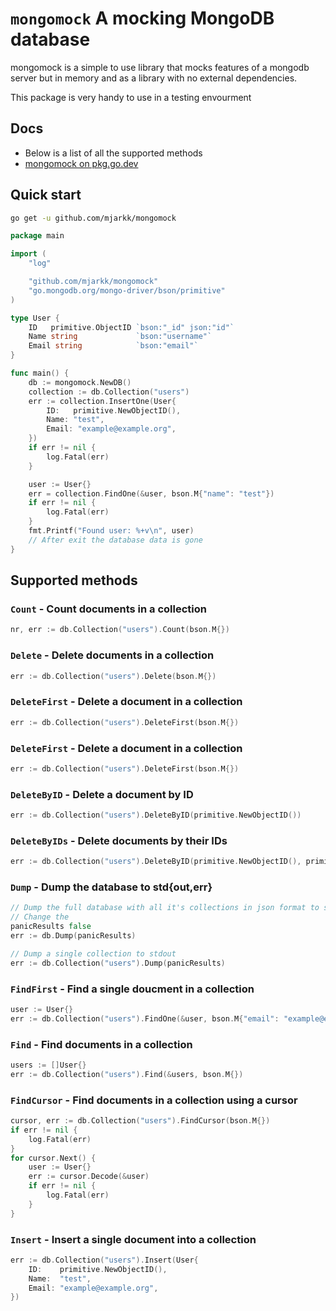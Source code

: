 # `mongomock` A mocking MongoDB database

mongomock is a simple to use library that mocks features of a mongodb server but in memory and as a library with no external dependencies.

This package is very handy to use in a testing envourment

## Docs

- Below is a list of all the supported methods
- [mongomock on pkg.go.dev](https://pkg.go.dev/github.com/mjarkk/mongomock)

## Quick start

```sh
go get -u github.com/mjarkk/mongomock
```

```go
package main

import (
    "log"

    "github.com/mjarkk/mongomock"
    "go.mongodb.org/mongo-driver/bson/primitive"
)

type User {
    ID   primitive.ObjectID `bson:"_id" json:"id"`
    Name string             `bson:"username"`
    Email string            `bson:"email"`
}

func main() {
    db := mongomock.NewDB()
    collection := db.Collection("users")
    err := collection.InsertOne(User{
        ID:   primitive.NewObjectID(),
        Name: "test",
        Email: "example@example.org",
    })
    if err != nil {
        log.Fatal(err)
    }

    user := User{}
    err = collection.FindOne(&user, bson.M{"name": "test"})
    if err != nil {
        log.Fatal(err)
    }
    fmt.Printf("Found user: %+v\n", user)
    // After exit the database data is gone
}
```

## Supported methods

### `Count` - Count documents in a collection

```go
nr, err := db.Collection("users").Count(bson.M{})
```

### `Delete` - Delete documents in a collection

```go
err := db.Collection("users").Delete(bson.M{})
```

### `DeleteFirst` - Delete a document in a collection

```go
err := db.Collection("users").DeleteFirst(bson.M{})
```

### `DeleteFirst` - Delete a document in a collection

```go
err := db.Collection("users").DeleteFirst(bson.M{})
```

### `DeleteByID` - Delete a document by ID

```go
err := db.Collection("users").DeleteByID(primitive.NewObjectID())
```

### `DeleteByIDs` - Delete documents by their IDs

```go
err := db.Collection("users").DeleteByID(primitive.NewObjectID(), primitive.NewObjectID(), primitive.NewObjectID())
```

### `Dump` - Dump the database to std{out,err}

```go
// Dump the full database with all it's collections in json format to stdout
// Change the
panicResults false
err := db.Dump(panicResults)

// Dump a single collection to stdout
err := db.Collection("users").Dump(panicResults)
```

### `FindFirst` - Find a single doucment in a collection

```go
user := User{}
err := db.Collection("users").FindOne(&user, bson.M{"email": "example@example.org"})
```

### `Find` - Find documents in a collection

```go
users := []User{}
err := db.Collection("users").Find(&users, bson.M{})
```

### `FindCursor` - Find documents in a collection using a cursor

```go
cursor, err := db.Collection("users").FindCursor(bson.M{})
if err != nil {
    log.Fatal(err)
}
for cursor.Next() {
    user := User{}
    err := cursor.Decode(&user)
    if err != nil {
        log.Fatal(err)
    }
}
```

### `Insert` - Insert a single document into a collection

```go
err := db.Collection("users").Insert(User{
    ID:    primitive.NewObjectID(),
    Name:  "test",
    Email: "example@example.org",
})
```
